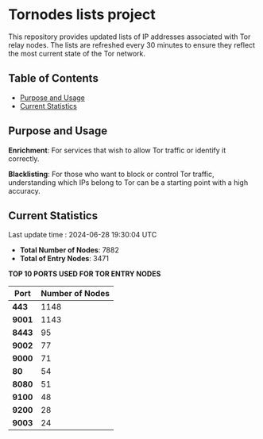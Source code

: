 # Tornodes lists project

This repository provides updated lists of IP addresses associated with Tor relay nodes. The lists are refreshed every 30 minutes to ensure they reflect the most current state of the Tor network.

## Table of Contents

- [Purpose and Usage](#purpose-and-usage)
- [Current Statistics](#current-statistics)


## Purpose and Usage

**Enrichment**: For services that wish to allow Tor traffic or identify it correctly.

**Blacklisting**: For those who want to block or control Tor traffic, understanding which IPs belong to Tor can be a starting point with a high accuracy.

## Current Statistics

Last update time : 2024-06-28 19:30:04 UTC

- **Total Number of Nodes**: 7882
- **Total of Entry Nodes**: 3471

**TOP 10 PORTS USED FOR TOR ENTRY NODES**

| **Port** | **Number of Nodes** |
|------|-----------------|
| **443**   | 1148  |
| **9001**   | 1143  |
| **8443**   | 95  |
| **9002**   | 77  |
| **9000**   | 71  |
| **80**   | 54  |
| **8080**   | 51  |
| **9100**   | 48  |
| **9200**   | 28  |
| **9003**   | 24  |

